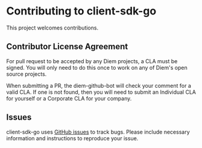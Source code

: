 # Contributing to client-sdk-go

This project welcomes contributions.

## Contributor License Agreement

For pull request to be accepted by any Diem projects, a CLA must be signed.
You will only need to do this once to work on any of Diem's open source
projects.

When submitting a PR, the diem-github-bot will check your comment for a valid CLA. If one is not found, then you will need to submit an Individual CLA for yourself or a Corporate CLA for your company.

## Issues

client-sdk-go uses [GitHub issues](https://github.com/diem/client-sdk-go/issues) to track
bugs. Please include necessary information and instructions to reproduce your
issue.
